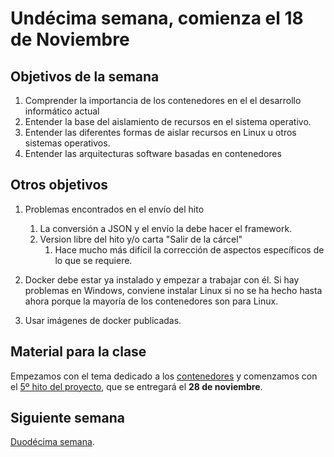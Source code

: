 # Undécima semana, comienza el 18 de Noviembre

## Objetivos de la semana

1. Comprender la importancia de los contenedores en el el desarrollo
   informático actual
1. Entender la base del aislamiento de recursos en el sistema operativo.
2. Entender las diferentes formas de aislar recursos en Linux u otros sistemas operativos.
3. Entender las arquitecturas software basadas en contenedores

## Otros objetivos

1. Problemas encontrados en el envío del hito
   1. La conversión a JSON y el envío la debe hacer el framework.
   2. Version libre del hito y/o carta "Salir de la cárcel"
	  1. Hace mucho más difícil la corrección de aspectos específicos de lo que se requiere.
	  
1. Docker debe estar ya instalado y empezar a trabajar con él. Si hay problemas en
   Windows, conviene instalar Linux si no se ha hecho hasta ahora
   porque la mayoría de los contenedores son para Linux.
2. Usar imágenes de docker publicadas.


## Material para la clase

Empezamos  con el tema dedicado a los
[contenedores](http://jj.github.io/IV/documentos/temas/Contenedores) y
comenzamos con
el
[5º hito del proyecto](http://jj.github.io/IV/documentos/proyecto/5.Docker),
que se entregará el **28 de noviembre**.


## Siguiente semana

[Duodécima semana](semana-12.md). 

